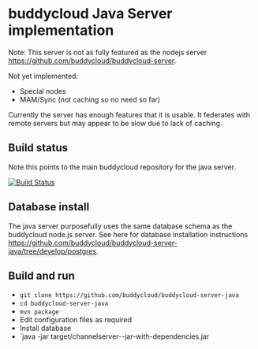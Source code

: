 # buddycloud Java Server implementation

Note: This server is not as fully featured as the nodejs server https://github.com/buddycloud/buddycloud-server.

Not yet implemented:

- Special nodes
- MAM/Sync (not caching so no need so far)

Currently the server has enough features that it is usable. It federates with remote servers but may appear to be slow due to lack of caching.

## Build status

Note this points to the main buddycloud repository for the java server.

[![Build Status](https://travis-ci.org/buddycloud/buddycloud-server-java.png?branch=master)](https://travis-ci.org/buddycloud/buddycloud-server-java)

## Database install

The java server purposefully uses the same database schema as the buddycloud node.js server. See here for database installation instructions https://github.com/buddycloud/buddycloud-server-java/tree/develop/postgres.

## Build and run

* `git clone https://github.com/buddycloud/buddycloud-server-java`
* `cd buddycloud-server-java`
* `mvn package`
* Edit configuration files as required
* Install database
* `java -jar target/channelserver-<VERSION>-jar-with-dependencies.jar
